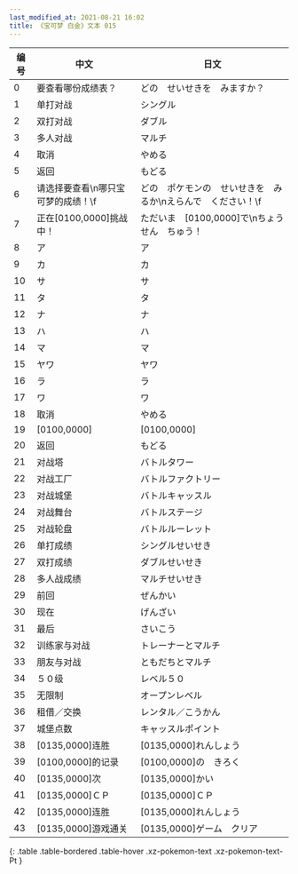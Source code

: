 ```yaml
---
last_modified_at: 2021-08-21 16:02
title: 《宝可梦 白金》文本 015
---
```

| 编号 | 中文 | 日文 |
| ---- | ---- | ---- |
| 0 | 要查看哪份成绩表？ | どの　せいせきを　みますか？ |
| 1 | 单打对战 | シングル |
| 2 | 双打对战 | ダブル |
| 3 | 多人对战 | マルチ |
| 4 | 取消 | やめる |
| 5 | 返回 | もどる |
| 6 | 请选择要查看\n哪只宝可梦的成绩！\f | どの　ポケモンの　せいせきを　みるか\nえらんで　ください！\f |
| 7 | 正在[0100,0000]挑战中！ | ただいま　[0100,0000]で\nちょうせん　ちゅう！ |
| 8 | ア | ア |
| 9 | カ | カ |
| 10 | サ | サ |
| 11 | タ | タ |
| 12 | ナ | ナ |
| 13 | ハ | ハ |
| 14 | マ | マ |
| 15 | ヤワ | ヤワ |
| 16 | ラ | ラ |
| 17 | ワ | ワ |
| 18 | 取消 | やめる |
| 19 | [0100,0000] | [0100,0000] |
| 20 | 返回 | もどる |
| 21 | 对战塔 | バトルタワー |
| 22 | 对战工厂 | バトルファクトリー |
| 23 | 对战城堡 | バトルキャッスル |
| 24 | 对战舞台 | バトルステージ |
| 25 | 对战轮盘 | バトルルーレット |
| 26 | 单打成绩 | シングルせいせき |
| 27 | 双打成绩 | ダブルせいせき |
| 28 | 多人战成绩 | マルチせいせき |
| 29 | 前回 | ぜんかい |
| 30 | 现在 | げんざい |
| 31 | 最后 | さいこう |
| 32 | 训练家与对战 | トレーナーとマルチ |
| 33 | 朋友与对战 | ともだちとマルチ |
| 34 | ５０级 | レベル５０ |
| 35 | 无限制 | オープンレベル |
| 36 | 租借／交换 | レンタル／こうかん |
| 37 | 城堡点数 | キャッスルポイント |
| 38 | [0135,0000]连胜 | [0135,0000]れんしょう |
| 39 | [0100,0000]的记录 | [0100,0000]の　きろく |
| 40 | [0135,0000]次 | [0135,0000]かい |
| 41 | [0135,0000]ＣＰ | [0135,0000]ＣＰ |
| 42 | [0135,0000]连胜 | [0135,0000]れんしょう |
| 43 | [0135,0000]游戏通关 | [0135,0000]ゲーム　クリア |
{: .table .table-bordered .table-hover .xz-pokemon-text .xz-pokemon-text-Pt }